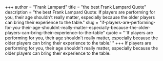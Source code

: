 +++
author = "Frank Lampard"
title = "the best Frank Lampard Quote"
description = "the best Frank Lampard Quote: If players are performing for you, their age shouldn't really matter, especially because the older players can bring their experience to the table."
slug = "if-players-are-performing-for-you-their-age-shouldnt-really-matter-especially-because-the-older-players-can-bring-their-experience-to-the-table"
quote = '''If players are performing for you, their age shouldn't really matter, especially because the older players can bring their experience to the table.'''
+++
If players are performing for you, their age shouldn't really matter, especially because the older players can bring their experience to the table.
